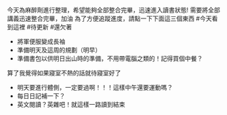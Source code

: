 今天為麻醉劑進行整理，希望能夠全部整合完畢，迅速進入讀書狀態!
需要將全部講義迅速整合完畢，加油
為了方便追蹤進度，請點一下下面這三個東西
#今天看到這裡
#待更新 
#還欠著 


- 將軍便服變成長袖
- 準備明天及這周的規劃（明早）
- 準備書包以供明日出山時的準備，不用帶電腦之類的！記得買個中餐？

算了我覺得如果寢室不熱的話就待寢室好了

- 明天要進行體側，一定要過啊！！！這樣中午還要運動嗎？
- 每日日記補一下？
- 英文閱讀？英雜吧！就這樣一路讀到結束